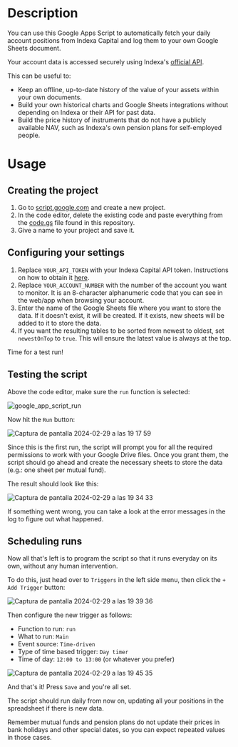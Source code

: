 # Description
You can use this Google Apps Script to automatically fetch your daily account positions from Indexa Capital and log them to your own Google Sheets document.

Your account data is accessed securely using Indexa's [official API](https://support.indexacapital.com/es/esp/introduccion-api).

This can be useful to:
* Keep an offline, up-to-date history of the value of your assets within your own documents.
* Build your own historical charts and Google Sheets integrations without depending on Indexa or their API for past data.
* Build the price history of instruments that do not have a publicly available NAV, such as Indexa's own pension plans for self-employed people.

# Usage

## Creating the project
1. Go to [script.google.com](https://script.google.com) and create a new project.
2. In the code editor, delete the existing code and paste everything from the [code.gs](https://github.com/victor-marino/indexa-gsheets-history/blob/master/code.gs) file found in this repository.
3. Give a name to your project and save it.

## Configuring your settings
1. Replace `YOUR_API_TOKEN` with your Indexa Capital API token. Instructions on how to obtain it [here](https://support.indexacapital.com/es/esp/introduccion-api).
2. Replace `YOUR_ACCOUNT_NUMBER` with the number of the account you want to monitor. It is an 8-character alphanumeric code that you can see in the web/app when browsing your account.
3. Enter the name of the Google Sheets file where you want to store the data. If it doesn't exist, it will be created. If it exists, new sheets will be added to it to store the data.
4. If you want the resulting tables to be sorted from newest to oldest, set `newestOnTop` to `true`. This will ensure the latest value is always at the top.

Time for a test run!

## Testing the script
Above the code editor, make sure the `run` function is selected:

![google_app_script_run](https://github.com/victor-marino/indexa-gsheets-history/assets/1933443/86dce857-5998-492b-80a9-057e3d2f0379)

Now hit the `Run` button:

![Captura de pantalla 2024-02-29 a las 19 17 59](https://github.com/victor-marino/indexa-gsheets-history/assets/1933443/8c10257e-ffe9-4eba-abf3-7054e1d2b1db)

Since this is the first run, the script will prompt you for all the required permissions to work with your Google Drive files. Once you grant them, the script should go ahead and create the necessary sheets to store the data (e.g.: one sheet per mutual fund).

The result should look like this:

![Captura de pantalla 2024-02-29 a las 19 34 33](https://github.com/victor-marino/indexa-gsheets-history/assets/1933443/50ae6fac-312d-4116-a65d-e6d93b4df70a)

If something went wrong, you can take a look at the error messages in the log to figure out what happened.

## Scheduling runs

Now all that's left is to program the script so that it runs everyday on its own, without any human intervention.

To do this, just head over to `Triggers` in the left side menu, then click the `+ Add Trigger` button:

![Captura de pantalla 2024-02-29 a las 19 39 36](https://github.com/victor-marino/indexa-gsheets-history/assets/1933443/3b4113a3-962f-43d3-aaf7-28d66fda04ab)

Then configure the new trigger as follows:
* Function to run: `run`
* What to run: `Main`
* Event source: `Time-driven`
* Type of time based trigger: `Day timer`
* Time of day: `12:00 to 13:00` (or whatever you prefer)

![Captura de pantalla 2024-02-29 a las 19 45 35](https://github.com/victor-marino/indexa-gsheets-history/assets/1933443/255a014f-f785-4fe3-9578-50227f8fb9d0)

And that's it! Press `Save` and you're all set.

The script should run daily from now on, updating all your positions in the spreadsheet if there is new data.

Remember mutual funds and pension plans do not update their prices in bank holidays and other special dates, so you can expect repeated values in those cases.
